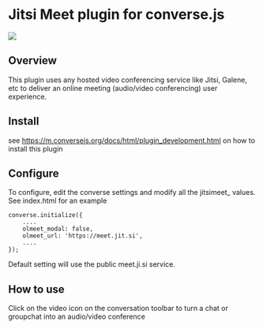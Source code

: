 # Jitsi Meet plugin for converse.js

<img src="https://github.com/conversejs/community-plugins/blob/master/packages/olmeet/olmeet.png?raw=true" />

## Overview
This plugin uses any hosted video conferencing service like Jitsi, Galene, etc to deliver an online meeting (audio/video conferencing) user experience.

## Install
see https://m.conversejs.org/docs/html/plugin_development.html on how to install this plugin

## Configure
To configure, edit the converse settings and modify all the jitsimeet_  values. See index.html for an example

```
converse.initialize({
    ....
    olmeet_modal: false,
    olmeet_url: 'https://meet.jit.si',
    ....
});
```

Default setting will use the public meet.ji.si service.

## How to use
Click on the video icon on the conversation toolbar to turn a chat or groupchat into an audio/video conference
